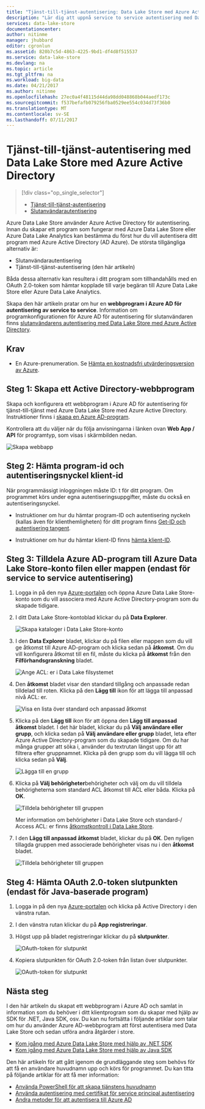 ```yaml
---
title: "Tjänst-till-tjänst-autentisering: Data Lake Store med Azure Active Directory | Microsoft Docs"
description: "Lär dig att uppnå service to service autentisering med Data Lake Store med Azure Active Directory"
services: data-lake-store
documentationcenter: 
author: nitinme
manager: jhubbard
editor: cgronlun
ms.assetid: 820b7c5d-4863-4225-9bd1-df4d8f515537
ms.service: data-lake-store
ms.devlang: na
ms.topic: article
ms.tgt_pltfrm: na
ms.workload: big-data
ms.date: 04/21/2017
ms.author: nitinme
ms.openlocfilehash: 27ec0a4f48115d44da98dd048868b044aedf173c
ms.sourcegitcommit: f537befafb079256fba0529ee554c034d73f36b0
ms.translationtype: MT
ms.contentlocale: sv-SE
ms.lasthandoff: 07/11/2017
---
```

# <a name="service-to-service-authentication-with-data-lake-store-using-azure-active-directory"></a>Tjänst-till-tjänst-autentisering med Data Lake Store med Azure Active Directory
> [!div class="op_single_selector"]
> * [Tjänst-till-tjänst-autentisering](data-lake-store-authenticate-using-active-directory.md)
> * [Slutanvändarautentisering](data-lake-store-end-user-authenticate-using-active-directory.md)
> 
> 

Azure Data Lake Store använder Azure Active Directory för autentisering. Innan du skapar ett program som fungerar med Azure Data Lake Store eller Azure Data Lake Analytics kan bestämma du först hur du vill autentisera ditt program med Azure Active Directory (AD Azure). De största tillgängliga alternativ är:

* Slutanvändarautentisering 
* Tjänst-till-tjänst-autentisering (den här artikeln) 

Båda dessa alternativ kan resultera i ditt program som tillhandahålls med en OAuth 2.0-token som hämtar kopplade till varje begäran till Azure Data Lake Store eller Azure Data Lake Analytics.

Skapa den här artikeln pratar om hur en **webbprogram i Azure AD för autentisering av service to service**. Information om programkonfigurationen för Azure AD för autentisering för slutanvändaren finns [slutanvändarens autentisering med Data Lake Store med Azure Active Directory](data-lake-store-end-user-authenticate-using-active-directory.md).

## <a name="prerequisites"></a>Krav
* En Azure-prenumeration. Se [Hämta en kostnadsfri utvärderingsversion av Azure](https://azure.microsoft.com/pricing/free-trial/).

## <a name="step-1-create-an-active-directory-web-application"></a>Steg 1: Skapa ett Active Directory-webbprogram

Skapa och konfigurera ett webbprogram i Azure AD för autentisering för tjänst-till-tjänst med Azure Data Lake Store med Azure Active Directory. Instruktioner finns i [skapa en Azure AD-program](../azure-resource-manager/resource-group-create-service-principal-portal.md).

Kontrollera att du väljer när du följa anvisningarna i länken ovan **Web App / API** för programtyp, som visas i skärmbilden nedan.

![Skapa webbapp](./media/data-lake-store-authenticate-using-active-directory/azure-active-directory-create-web-app.png "skapa webbprogram")

## <a name="step-2-get-application-id-authentication-key-and-tenant-id"></a>Steg 2: Hämta program-id och autentiseringsnyckel klient-id
När programmässigt inloggningen måste ID: t för ditt program. Om programmet körs under egna autentiseringsuppgifter, måste du också en autentiseringsnyckel.

* Instruktioner om hur du hämtar program-ID och autentisering nyckeln (kallas även för klienthemligheten) för ditt program finns [Get-ID och autentisering tangent](../azure-resource-manager/resource-group-create-service-principal-portal.md#get-application-id-and-authentication-key).

* Instruktioner om hur du hämtar klient-ID finns [hämta klient-ID](../azure-resource-manager/resource-group-create-service-principal-portal.md#get-tenant-id).

## <a name="step-3-assign-the-azure-ad-application-to-the-azure-data-lake-store-account-file-or-folder-only-for-service-to-service-authentication"></a>Steg 3: Tilldela Azure AD-program till Azure Data Lake Store-konto filen eller mappen (endast för service to service autentisering)
1. Logga in på den nya [Azure-portalen](https://portal.azure.com) och öppna Azure Data Lake Store-konto som du vill associera med Azure Active Directory-program som du skapade tidigare.
2. I ditt Data Lake Store-kontoblad klickar du på **Data Explorer**.
   
    ![Skapa kataloger i Data Lake Store-konto](./media/data-lake-store-authenticate-using-active-directory/adl.start.data.explorer.png "skapa kataloger i Data Lake-konto")
3. I den **Data Explorer** bladet, klickar du på filen eller mappen som du vill ge åtkomst till Azure AD-program och klicka sedan på **åtkomst**. Om du vill konfigurera åtkomst till en fil, måste du klicka på **åtkomst** från den **Filförhandsgranskning** bladet.
   
    ![Ange ACL: er i Data Lake filsystemet](./media/data-lake-store-authenticate-using-active-directory/adl.acl.1.png "Ange ACL: er i Data Lake-filsystem")
4. Den **åtkomst** bladet visar den standard tillgång och anpassade redan tilldelad till roten. Klicka på den **Lägg till** ikon för att lägga till anpassad nivå ACL: er.
   
    ![Visa en lista över standard och anpassad åtkomst](./media/data-lake-store-authenticate-using-active-directory/adl.acl.2.png "listan standard och anpassad åtkomst")
5. Klicka på den **Lägg till** ikon för att öppna den **Lägg till anpassad åtkomst** bladet. I det här bladet, klickar du på **Välj användare eller grupp**, och klicka sedan på **Välj användare eller grupp** bladet, leta efter Azure Active Directory-program som du skapade tidigare. Om du har många grupper att söka i, använder du textrutan längst upp för att filtrera efter gruppnamnet. Klicka på den grupp som du vill lägga till och klicka sedan på **Välj**.
   
    ![Lägga till en grupp](./media/data-lake-store-authenticate-using-active-directory/adl.acl.3.png "lägga till en grupp")
6. Klicka på **Välj behörigheter**behörigheter och välj om du vill tilldela behörigheterna som standard ACL åtkomst till ACL eller båda. Klicka på **OK**.
   
    ![Tilldela behörigheter till gruppen](./media/data-lake-store-authenticate-using-active-directory/adl.acl.4.png "tilldela behörigheter till gruppen")
   
    Mer information om behörigheter i Data Lake Store och standard-/ Access ACL: er finns [åtkomstkontroll i Data Lake Store](data-lake-store-access-control.md).
7. I den **Lägg till anpassad åtkomst** bladet, klickar du på **OK**. Den nyligen tillagda gruppen med associerade behörigheter visas nu i den **åtkomst** bladet.
   
    ![Tilldela behörigheter till gruppen](./media/data-lake-store-authenticate-using-active-directory/adl.acl.5.png "tilldela behörigheter till gruppen")

## <a name="step-4-get-the-oauth-20-token-endpoint-only-for-java-based-applications"></a>Steg 4: Hämta OAuth 2.0-token slutpunkten (endast för Java-baserade program)

1. Logga in på den nya [Azure-portalen](https://portal.azure.com) och klicka på Active Directory i den vänstra rutan.

2. I den vänstra rutan klickar du på **App registreringar**.

3. Högst upp på bladet registreringar klickar du på **slutpunkter**.

    ![OAuth-token för slutpunkt](./media/data-lake-store-authenticate-using-active-directory/oauth-token-endpoint.png "OAuth-token för slutpunkt")

4. Kopiera slutpunkten för OAuth 2.0-token från listan över slutpunkter.

    ![OAuth-token för slutpunkt](./media/data-lake-store-authenticate-using-active-directory/oauth-token-endpoint-1.png "OAuth-token för slutpunkt")   

## <a name="next-steps"></a>Nästa steg
I den här artikeln du skapat ett webbprogram i Azure AD och samlat in information som du behöver i ditt klientprogram som du skapar med hjälp av SDK för .NET, Java SDK, osv. Du kan nu fortsätta i följande artiklar som talar om hur du använder Azure AD-webbprogram att först autentisera med Data Lake Store och sedan utföra andra åtgärder i store.

* [Kom igång med Azure Data Lake Store med hjälp av .NET SDK](data-lake-store-get-started-net-sdk.md)
* [Kom igång med Azure Data Lake Store med hjälp av Java SDK](data-lake-store-get-started-java-sdk.md)

Den här artikeln för att gått igenom de grundläggande steg som behövs för att få en användare huvudnamn upp och körs för programmet. Du kan titta på följande artiklar för att få mer information:
* [Använda PowerShell för att skapa tjänstens huvudnamn](https://docs.microsoft.com/en-us/azure/azure-resource-manager/resource-group-authenticate-service-principal)
* [Använda autentisering med certifikat för service principal autentisering](https://docs.microsoft.com/en-us/azure/azure-resource-manager/resource-group-authenticate-service-principal#create-service-principal-with-certificate)
* [Andra metoder för att autentisera till Azure AD](https://docs.microsoft.com/en-us/azure/active-directory/active-directory-authentication-scenarios)


